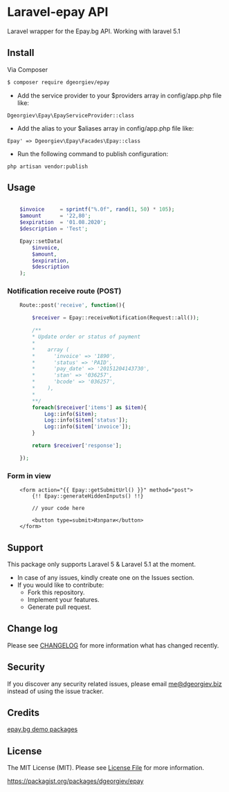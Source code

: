 # Laravel-epay API

Laravel wrapper for the Epay.bg API.
Working with laravel 5.1

## Install

Via Composer

``` bash
$ composer require dgeorgiev/epay

```

* Add the service provider to your $providers array in config/app.php file like:

```
Dgeorgiev\Epay\EpayServiceProvider::class
```

* Add the alias to your $aliases array in config/app.php file like:

```
Epay' => Dgeorgiev\Epay\Facades\Epay::class
```

* Run the following command to publish configuration:
```
php artisan vendor:publish
```


## Usage

``` php

    $invoice     = sprintf("%.0f", rand(1, 50) * 105);
    $amount      = '22,80';
    $expiration  = '01.08.2020';
    $description = 'Test';

    Epay::setData(
        $invoice,
        $amount,
        $expiration,
        $description
    );

```

### Notification receive route (POST)

``` PHP
    Route::post('receive', function(){

        $receiver = Epay::receiveNotification(Request::all());

        /**
        * Update order or status of payment
        *
        *    array (
        *      'invoice' => '1890',
        *      'status' => 'PAID',
        *      'pay_date' => '20151204143730',
        *      'stan' => '036257',
        *      'bcode' => '036257',
        *    ),
        *
        **/
        foreach($receiver['items'] as $item){
            Log::info($item);
            Log::info($item['status']);
            Log::info($item['invoice']);
        }

        return $receiver['response'];

    });
```


### Form in view
```
    <form action="{{ Epay::getSubmitUrl() }}" method="post">
        {!! Epay::generateHiddenInputs() !!}

        // your code here

        <button type=submit>Изпрати</button>
    </form>
```

## Support
This package only supports Laravel 5 & Laravel 5.1 at the moment.

* In case of any issues, kindly create one on the Issues section.
* If you would like to contribute:
  * Fork this repository.
  * Implement your features.
  * Generate pull request.

## Change log

Please see [CHANGELOG](CHANGELOG.md) for more information what has changed recently.

## Security

If you discover any security related issues, please email me@dgeorgiev.biz instead of using the issue tracker.

## Credits

[epay.bg demo packages](https://demo.epay.bg/)

## License

The MIT License (MIT). Please see [License File](LICENSE.md) for more information.

https://packagist.org/packages/dgeorgiev/epay
